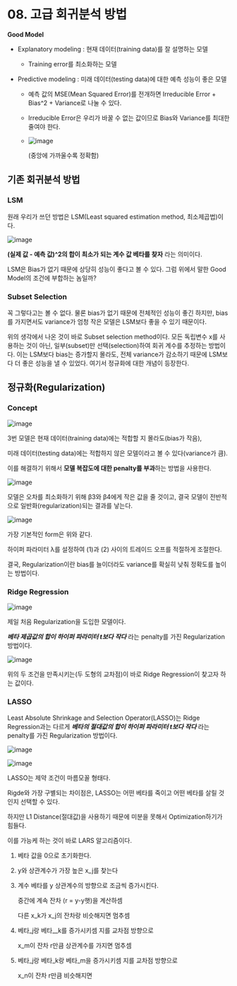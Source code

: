 # 08. 고급 회귀분석 방법

**Good Model**

* Explanatory modeling : 현재 데이터(training data)를 잘 설명하는 모델
  * Training error를 최소화하는 모델

* Predictive modeling : 미래 데이터(testing data)에 대한 예측 성능이 좋은 모델

  * 예측 값의 MSE(Mean Squared Error)를 전개하면 Irreducible Error + Bias^2 + Variance로 나눌 수 있다.

  * Irreducible Error은 우리가 바꿀 수 없는 값이므로 Bias와 Variance를 최대한 줄여야 한다.

  * ![image](01.png)    

    (중앙에 가까울수록 정확함)  

## 기존 회귀분석 방법

### LSM

원래 우리가 쓰던 방법은 LSM(Least squared estimation method, 최소제곱법)이다.  

![image](02.png)  

**(실제 값 - 예측 값)^2의 합이 최소가 되는 계수 값 베타를 찾자** 라는 의미이다.  

LSM은 Bias가 없기 때문에 상당히 성능이 좋다고 볼 수 있다. 그럼 위에서 말한 Good Model의 조건에 부합하는 놈일까?  



### Subset Selection

꼭 그렇다고는 볼 수 없다. 물론 bias가 없기 때문에 전체적인 성능이 좋긴 하지만, bias를 가지면서도 variance가 엄청 작은 모델은 LSM보다 좋을 수 있기 때문이다.  

위의 생각에서 나온 것이 바로 Subset selection method이다. 모든 독립변수 x를 사용하는 것이 아닌, 일부(subset)만 선택(selection)하여 회귀 계수를 추정하는 방법이다. 이는 LSM보다 bias는 증가할지 몰라도, 전체 variance가 감소하기 때문에 LSM보다 더 좋은 성능을 낼 수 있었다. 여기서 정규화에 대한 개념이 등장한다.  



## 정규화(Regularization)

### Concept

![image](03.png)  

3번 모델은 현재 데이터(training data)에는 적합할 지 몰라도(bias가 작음),  

미래 데이터(testing data)에는 적합하지 않은 모델이라고 볼 수 있다(variance가 큼).  

이를 해결하기 위해서 **모델 복잡도에 대한 penalty를 부과**하는 방법을 사용한다. 

![image](04.png)  

모델은 오차를 최소화하기 위해 β3와 β4에게 작은 값을 줄 것이고, 결국 모델이 전반적으로 일반화(regularization)되는 결과를 낳는다.

![image](05.png)  

가장 기본적인 form은 위와 같다.  

하이퍼 파라미터 λ를 설정하여 (1)과 (2) 사이의 트레이드 오프를 적절하게 조절한다.   

결국, Regularization이란 bias를 늘이더라도 variance를 확실히 낮춰 정확도를 높이는 방법이다.  

### Ridge Regression

![image](06.png)  

제일 처음 Regularization을 도입한 모델이다.  

***베타 제곱값의 합이 하이퍼 파라미터 t보다 작다*** 라는 penalty를 가진 Regularization 방법이다.  

![image](07.png) 

위의 두 조건을 만족시키는(두 도형의 교차점)이 바로 Ridge Regression이 찾고자 하는 값이다.   

### LASSO

Least Absolute Shrinkage and Selection Operator(LASSO)는 Ridge Regression과는 다르게 ***베타의 절대값의 합이 하이퍼 파라미터 t보다 작다*** 라는 penalty를 가진 Regularization 방법이다.

![image](08.png)

![image](09.png)  

LASSO는 제약 조건이 마름모꼴 형태다.  

Rigde와 가장 구별되는 차이점은, LASSO는 어떤 베타를 죽이고 어떤 베타를 살릴 것인지 선택할 수 있다.  

하지만 L1 Distance(절대값)을 사용하기 때문에 미분을 못해서 Optimization하기가 힘들다.  

이를 가능케 하는 것이 바로 LARS 알고리즘이다. 



1. 베타 값을 0으로 초기화한다.

2. y와 상관계수가 가장 높은 x_j를 찾는다

3. 계수 베타를 y 상관계수의 방향으로 조금씩 증가시킨다.

   중간에 계속 잔차 (r = y-y햇)을 계산하셈

   다른 x_k가 x_j의 잔차랑 비슷해지면 멈추셈

4. 베타_j랑 베타__k를 증가시키셈 지를 교차점 방향으로

   x_m이 잔차 r만큼 상관계수를 가지면 멈추셈

5. 베타_j랑 베타_k랑 베타_m을 증가시키셈 지를 교차점 방향으로

   x_n이 잔차 r만큼 비슷해지면